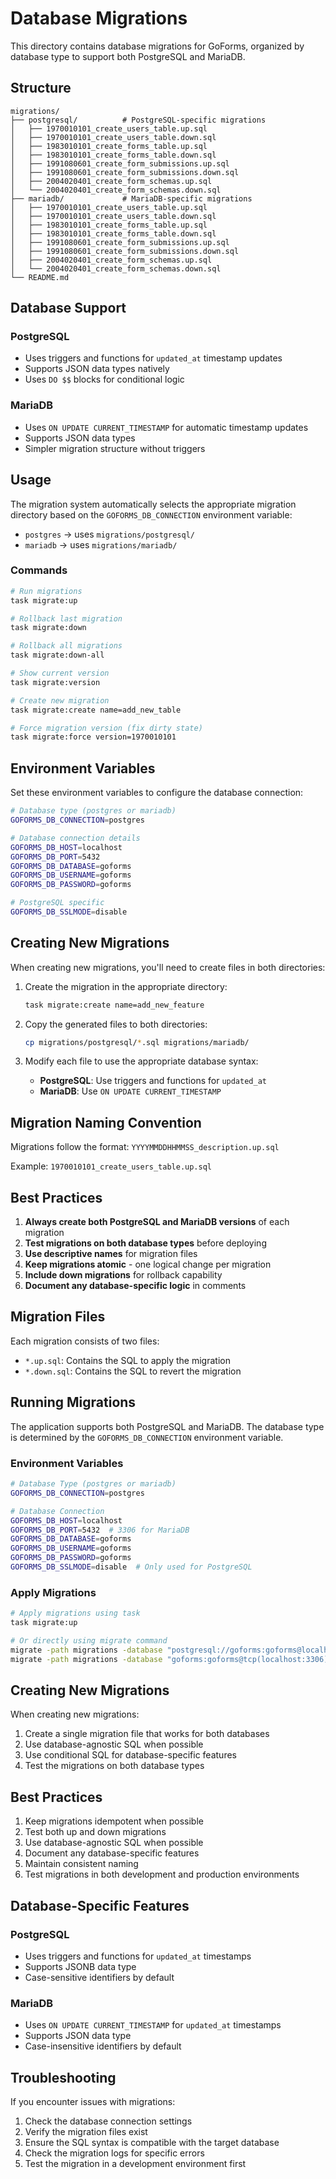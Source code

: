 # Database Migrations

This directory contains database migrations for GoForms, organized by database type to support both PostgreSQL and MariaDB.

## Structure

```
migrations/
├── postgresql/          # PostgreSQL-specific migrations
│   ├── 1970010101_create_users_table.up.sql
│   ├── 1970010101_create_users_table.down.sql
│   ├── 1983010101_create_forms_table.up.sql
│   ├── 1983010101_create_forms_table.down.sql
│   ├── 1991080601_create_form_submissions.up.sql
│   ├── 1991080601_create_form_submissions.down.sql
│   ├── 2004020401_create_form_schemas.up.sql
│   └── 2004020401_create_form_schemas.down.sql
├── mariadb/             # MariaDB-specific migrations
│   ├── 1970010101_create_users_table.up.sql
│   ├── 1970010101_create_users_table.down.sql
│   ├── 1983010101_create_forms_table.up.sql
│   ├── 1983010101_create_forms_table.down.sql
│   ├── 1991080601_create_form_submissions.up.sql
│   ├── 1991080601_create_form_submissions.down.sql
│   ├── 2004020401_create_form_schemas.up.sql
│   └── 2004020401_create_form_schemas.down.sql
└── README.md
```

## Database Support

### PostgreSQL
- Uses triggers and functions for `updated_at` timestamp updates
- Supports JSON data types natively
- Uses `DO $$` blocks for conditional logic

### MariaDB
- Uses `ON UPDATE CURRENT_TIMESTAMP` for automatic timestamp updates
- Supports JSON data types
- Simpler migration structure without triggers

## Usage

The migration system automatically selects the appropriate migration directory based on the `GOFORMS_DB_CONNECTION` environment variable:

- `postgres` → uses `migrations/postgresql/`
- `mariadb` → uses `migrations/mariadb/`

### Commands

```bash
# Run migrations
task migrate:up

# Rollback last migration
task migrate:down

# Rollback all migrations
task migrate:down-all

# Show current version
task migrate:version

# Create new migration
task migrate:create name=add_new_table

# Force migration version (fix dirty state)
task migrate:force version=1970010101
```

## Environment Variables

Set these environment variables to configure the database connection:

```bash
# Database type (postgres or mariadb)
GOFORMS_DB_CONNECTION=postgres

# Database connection details
GOFORMS_DB_HOST=localhost
GOFORMS_DB_PORT=5432
GOFORMS_DB_DATABASE=goforms
GOFORMS_DB_USERNAME=goforms
GOFORMS_DB_PASSWORD=goforms

# PostgreSQL specific
GOFORMS_DB_SSLMODE=disable
```

## Creating New Migrations

When creating new migrations, you'll need to create files in both directories:

1. Create the migration in the appropriate directory:
   ```bash
   task migrate:create name=add_new_feature
   ```

2. Copy the generated files to both directories:
   ```bash
   cp migrations/postgresql/*.sql migrations/mariadb/
   ```

3. Modify each file to use the appropriate database syntax:
   - **PostgreSQL**: Use triggers and functions for `updated_at`
   - **MariaDB**: Use `ON UPDATE CURRENT_TIMESTAMP`

## Migration Naming Convention

Migrations follow the format: `YYYYMMDDHHMMSS_description.up.sql`

Example: `1970010101_create_users_table.up.sql`

## Best Practices

1. **Always create both PostgreSQL and MariaDB versions** of each migration
2. **Test migrations on both database types** before deploying
3. **Use descriptive names** for migration files
4. **Keep migrations atomic** - one logical change per migration
5. **Include down migrations** for rollback capability
6. **Document any database-specific logic** in comments

## Migration Files

Each migration consists of two files:
- `*.up.sql`: Contains the SQL to apply the migration
- `*.down.sql`: Contains the SQL to revert the migration

## Running Migrations

The application supports both PostgreSQL and MariaDB. The database type is determined by the `GOFORMS_DB_CONNECTION` environment variable.

### Environment Variables

```bash
# Database Type (postgres or mariadb)
GOFORMS_DB_CONNECTION=postgres

# Database Connection
GOFORMS_DB_HOST=localhost
GOFORMS_DB_PORT=5432  # 3306 for MariaDB
GOFORMS_DB_DATABASE=goforms
GOFORMS_DB_USERNAME=goforms
GOFORMS_DB_PASSWORD=goforms
GOFORMS_DB_SSLMODE=disable  # Only used for PostgreSQL
```

### Apply Migrations

```bash
# Apply migrations using task
task migrate:up

# Or directly using migrate command
migrate -path migrations -database "postgresql://goforms:goforms@localhost:5432/goforms?sslmode=disable" up
migrate -path migrations -database "goforms:goforms@tcp(localhost:3306)/goforms?multiStatements=true" up
```

## Creating New Migrations

When creating new migrations:

1. Create a single migration file that works for both databases
2. Use database-agnostic SQL when possible
3. Use conditional SQL for database-specific features
4. Test the migrations on both database types

## Best Practices

1. Keep migrations idempotent when possible
2. Test both up and down migrations
3. Use database-agnostic SQL when possible
4. Document any database-specific features
5. Maintain consistent naming
6. Test migrations in both development and production environments

## Database-Specific Features

### PostgreSQL
- Uses triggers and functions for `updated_at` timestamps
- Supports JSONB data type
- Case-sensitive identifiers by default

### MariaDB
- Uses `ON UPDATE CURRENT_TIMESTAMP` for `updated_at` timestamps
- Supports JSON data type
- Case-insensitive identifiers by default

## Troubleshooting

If you encounter issues with migrations:

1. Check the database connection settings
2. Verify the migration files exist
3. Ensure the SQL syntax is compatible with the target database
4. Check the migration logs for specific errors
5. Test the migration in a development environment first 